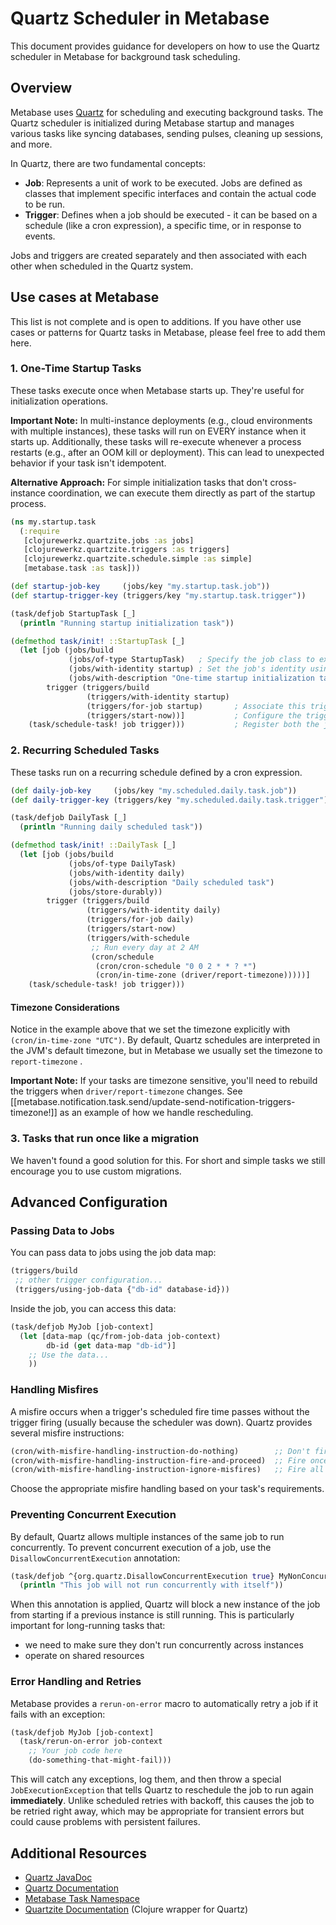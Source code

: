 # Quartz Scheduler in Metabase

This document provides guidance for developers on how to use the Quartz scheduler in Metabase for background task scheduling.

## Overview

Metabase uses [Quartz](http://www.quartz-scheduler.org/) for scheduling and executing background tasks. The Quartz scheduler is initialized during Metabase startup and manages various tasks like syncing databases, sending pulses, cleaning up sessions, and more.

In Quartz, there are two fundamental concepts:

- **Job**: Represents a unit of work to be executed. Jobs are defined as classes that implement specific interfaces and contain the actual code to be run.
- **Trigger**: Defines when a job should be executed - it can be based on a schedule (like a cron expression), a specific time, or in response to events.

Jobs and triggers are created separately and then associated with each other when scheduled in the Quartz system.

## Use cases at Metabase

This list is not complete and is open to additions. If you have other use cases or patterns for Quartz tasks in Metabase, please feel free to add them here.

### 1. One-Time Startup Tasks

These tasks execute once when Metabase starts up. They're useful for initialization operations.

**Important Note:** In multi-instance deployments (e.g., cloud environments with multiple instances), these tasks will run on EVERY instance when it starts up. Additionally, these tasks will re-execute whenever a process restarts (e.g., after an OOM kill or deployment). This can lead to unexpected behavior if your task isn't idempotent.

**Alternative Approach:** For simple initialization tasks that don't cross-instance coordination, we can execute them directly as part of the startup process.

```clojure
(ns my.startup.task
  (:require
   [clojurewerkz.quartzite.jobs :as jobs]
   [clojurewerkz.quartzite.triggers :as triggers]
   [clojurewerkz.quartzite.schedule.simple :as simple]
   [metabase.task :as task]))

(def startup-job-key     (jobs/key "my.startup.task.job"))
(def startup-trigger-key (triggers/key "my.startup.task.trigger"))

(task/defjob StartupTask [_]
  (println "Running startup initialization task"))

(defmethod task/init! ::StartupTask [_]  
  (let [job (jobs/build                  
             (jobs/of-type StartupTask)   ; Specify the job class to execute (the StartupTask we defined earlier)
             (jobs/with-identity startup) ; Set the job's identity using the startup-job-key defined above
             (jobs/with-description "One-time startup initialization task") )
        trigger (triggers/build                
                 (triggers/with-identity startup)
                 (triggers/for-job startup)       ; Associate this trigger with the job defined above
                 (triggers/start-now))]           ; Configure the trigger to fire immediately when scheduled
    (task/schedule-task! job trigger)))           ; Register both the job and trigger with the Quartz scheduler
```

### 2. Recurring Scheduled Tasks

These tasks run on a recurring schedule defined by a cron expression.

```clojure
(def daily-job-key     (jobs/key "my.scheduled.daily.task.job"))
(def daily-trigger-key (triggers/key "my.scheduled.daily.task.trigger"))

(task/defjob DailyTask [_]
  (println "Running daily scheduled task"))

(defmethod task/init! ::DailyTask [_]
  (let [job (jobs/build
             (jobs/of-type DailyTask)
             (jobs/with-identity daily)
             (jobs/with-description "Daily scheduled task")
             (jobs/store-durably))
        trigger (triggers/build
                 (triggers/with-identity daily)
                 (triggers/for-job daily)
                 (triggers/start-now)
                 (triggers/with-schedule
                  ;; Run every day at 2 AM
                  (cron/schedule
                   (cron/cron-schedule "0 0 2 * * ? *")
                   (cron/in-time-zone (driver/report-timezone)))))]
    (task/schedule-task! job trigger)))
```

#### Timezone Considerations

Notice in the example above that we set the timezone explicitly with `(cron/in-time-zone "UTC")`. By default, Quartz schedules are interpreted in the JVM's default timezone, but in Metabase we usually set the timezone to `report-timezone` .

**Important Note:** If your tasks are timezone sensitive, you'll need to rebuild the triggers when `driver/report-timezone` changes. See [[metabase.notification.task.send/update-send-notification-triggers-timezone!]] as an example of how we handle rescheduling.

### 3. Tasks that run once like a migration

We haven't found a good solution for this. For short and simple tasks we still encourage you to use custom migrations.

## Advanced Configuration

### Passing Data to Jobs

You can pass data to jobs using the job data map:

```clojure
(triggers/build
 ;; other trigger configuration...
 (triggers/using-job-data {"db-id" database-id}))
```

Inside the job, you can access this data:

```clojure
(task/defjob MyJob [job-context]
  (let [data-map (qc/from-job-data job-context)
        db-id (get data-map "db-id")]
    ;; Use the data...
    ))
```

### Handling Misfires

A misfire occurs when a trigger's scheduled fire time passes without the trigger firing (usually because the scheduler was down). Quartz provides several misfire instructions:

```clojure
(cron/with-misfire-handling-instruction-do-nothing)        ;; Don't fire missed executions
(cron/with-misfire-handling-instruction-fire-and-proceed)  ;; Fire once for missed executions
(cron/with-misfire-handling-instruction-ignore-misfires)   ;; Fire all missed executions
```

Choose the appropriate misfire handling based on your task's requirements.

### Preventing Concurrent Execution

By default, Quartz allows multiple instances of the same job to run concurrently. To prevent concurrent execution of a job, use the `DisallowConcurrentExecution` annotation:

```clojure
(task/defjob ^{org.quartz.DisallowConcurrentExecution true} MyNonConcurrentJob [job-context]
  (println "This job will not run concurrently with itself"))
```

When this annotation is applied, Quartz will block a new instance of the job from starting if a previous instance is still running. 
This is particularly important for long-running tasks that:
- we need to make sure they don't run concurrently across instances
- operate on shared resources

### Error Handling and Retries

Metabase provides a `rerun-on-error` macro to automatically retry a job if it fails with an exception:

```clojure
(task/defjob MyJob [job-context]
  (task/rerun-on-error job-context
    ;; Your job code here
    (do-something-that-might-fail)))
```

This will catch any exceptions, log them, and then throw a special `JobExecutionException` that tells Quartz to reschedule the job to run again **immediately**. Unlike scheduled retries with backoff, this causes the job to be retried right away, which may be appropriate for transient errors but could cause problems with persistent failures.

## Additional Resources

- [Quartz JavaDoc](http://www.quartz-scheduler.org/api/2.3.0/index.html)
- [Quartz Documentation](https://www.quartz-scheduler.org/documentation/)
- [Metabase Task Namespace](src/metabase/task.clj)
- [Quartzite Documentation](http://clojurequartz.info/) (Clojure wrapper for Quartz)
